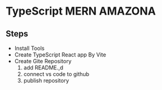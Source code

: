 # TypeScript MERN AMAZONA 

## Steps

* Install Tools
* Create TypeScript React app By Vite
* Create Gite Repository
  1. add README.,d
  2. connect vs code to github
  3. publish repository

